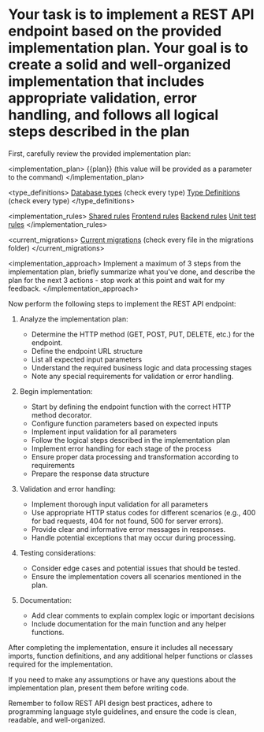 # Your task is to implement a REST API endpoint based on the provided implementation plan. Your goal is to create a solid and well-organized implementation that includes appropriate validation, error handling, and follows all logical steps described in the plan

First, carefully review the provided implementation plan:

<implementation_plan>
{{plan}} (this value will be provided as a parameter to the command)
</implementation_plan>

<type_definitions>
[Database types](../../src/shared/types/database.types.ts) (check every type)
[Type Definitions](../../src/shared/types/types.ts) (check every type)
</type_definitions>

<implementation_rules>
[Shared rules](../../.cursor/rules/shared.mdc)
[Frontend rules](../../.cursor/rules/frontend.mdc)
[Backend rules](../../.cursor/rules/backend.mdc)
[Unit test rules](../../.cursor/rules/unit-test.mdc)
</implementation_rules>

<current_migrations>
[Current migrations](../../supabase/migrations/) (check every file in the migrations folder)
</current_migrations>

<implementation_approach>
Implement a maximum of 3 steps from the implementation plan, briefly summarize what you've done, and describe the plan for the next 3 actions - stop work at this point and wait for my feedback.
</implementation_approach>

Now perform the following steps to implement the REST API endpoint:

1. Analyze the implementation plan:
   - Determine the HTTP method (GET, POST, PUT, DELETE, etc.) for the endpoint.
   - Define the endpoint URL structure
   - List all expected input parameters
   - Understand the required business logic and data processing stages
   - Note any special requirements for validation or error handling.

2. Begin implementation:
   - Start by defining the endpoint function with the correct HTTP method decorator.
   - Configure function parameters based on expected inputs
   - Implement input validation for all parameters
   - Follow the logical steps described in the implementation plan
   - Implement error handling for each stage of the process
   - Ensure proper data processing and transformation according to requirements
   - Prepare the response data structure

3. Validation and error handling:
   - Implement thorough input validation for all parameters
   - Use appropriate HTTP status codes for different scenarios (e.g., 400 for bad requests, 404 for not found, 500 for server errors).
   - Provide clear and informative error messages in responses.
   - Handle potential exceptions that may occur during processing.

4. Testing considerations:
   - Consider edge cases and potential issues that should be tested.
   - Ensure the implementation covers all scenarios mentioned in the plan.

5. Documentation:
   - Add clear comments to explain complex logic or important decisions
   - Include documentation for the main function and any helper functions.

After completing the implementation, ensure it includes all necessary imports, function definitions, and any additional helper functions or classes required for the implementation.

If you need to make any assumptions or have any questions about the implementation plan, present them before writing code.

Remember to follow REST API design best practices, adhere to programming language style guidelines, and ensure the code is clean, readable, and well-organized.
